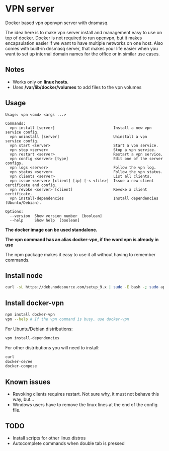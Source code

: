 # VPN server

Docker based vpn openvpn server with dnsmasq.

The idea here is to make vpn server install and management easy to use on top of docker.
Docker is not required to run openvpn, but it makes encapsulation easier if we want to have multiple networks on one host.
Also comes with built-in dnsmasq server, that makes your life easier when you want to set up internal domain names for the office or in similar use cases.

## Notes

* Works only on **linux hosts**.
* Uses **/var/lib/docker/volumes** to add files to the vpn volumes

## Usage

```
Usage: vpn <cmd> <args ...>
   
Commands:
  vpn install [server]                          Install a new vpn service config.
  vpn uninstall [server]                        Uninstall a vpn service config.
  vpn start <server>                            Start a vpn service.
  vpn stop <server>                             Stop a vpn service.
  vpn restart <server>                          Restart a vpn service.
  vpn config <server> [type]                    Edit one of the server configs.
  vpn logs <server>                             Follow the vpn log.
  vpn status <server>                           Follow the vpn status.
  vpn clients <server>                          List all clients.
  vpn issue <server> [client] [ip] [-s <file>]  Issue a new client certificate and config.
  vpn revoke <server> [client]                  Revoke a client certificate.
  vpn install-dependencies                      Install dependencies (Ubuntu/Debian).
  
Options:
  --version  Show version number  [boolean]
  --help     Show help  [boolean]
```

**The docker image can be used standalone.**

**The vpn command has an alias docker-vpn, if the word vpn is already in use**

The npm package makes it easy to use it all without having to remember commands.

## Install node

```bash
curl -sL https://deb.nodesource.com/setup_9.x | sudo -E bash -; sudo apt-get install -y nodejs
```

## Install docker-vpn

```bash
npm install docker-vpn
vpn --help # If the vpn command is busy, use docker-vpn
```

For Ubuntu/Debian distributions:

```bash
vpn install-dependencies
```

For other distributions you will need to install:

```bash
curl
docker-ce/ee
docker-compose
```

## Known issues

* Revoking clients requires restart. Not sure why, it must not behave this way, but...
* Windows users have to remove the linux lines at the end of the config file.

## TODO

* Install scripts for other linux distros
* Autocomplete commands when double tab is pressed

